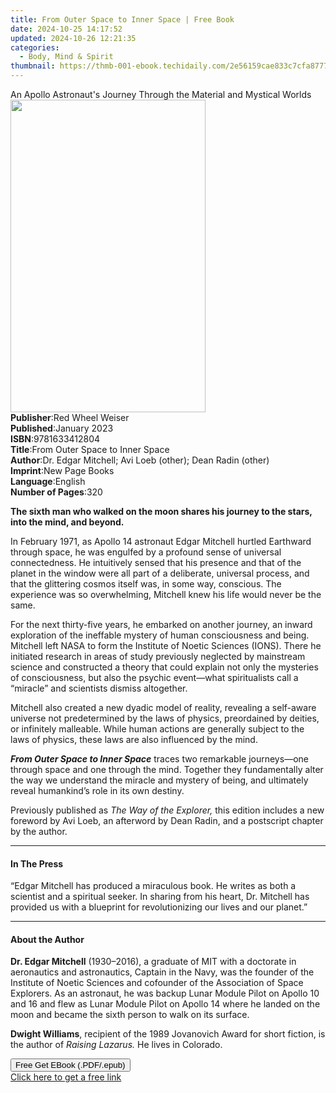 ```yaml
---
title: From Outer Space to Inner Space | Free Book
date: 2024-10-25 14:17:52
updated: 2024-10-26 12:21:35
categories:
  - Body, Mind & Spirit
thumbnail: https://thmb-001-ebook.techidaily.com/2e56159cae833c7cfa8777964d05132a562dbfcaec3af82c589f1216d471b478.jpg
---
```

<main id="book-container">
  <div class="flex flex-col">
    <div class="book-brief flex-1 py-6 px-4 sm:p-6 md:py-10 md:px-8">
      <!-- brief-->
      <div class="book-brief-main">
        An Apollo Astronaut's Journey Through the Material and Mystical Worlds
      </div>
    </div>
    <div
      class="book-meta-info flex-1 grid gap-4 col-start-1 col-end-3 row-start-1 sm:mb-6 sm:grid-cols-4 lg:gap-6 lg:col-start-2 lg:row-end-6 lg:row-span-6 lg:mb-0"
    >
      <div
        class="book-meta-info-left place-content-center mt-4 p-4 text-sm leading-6 col-start-2 col-span-2 dark:text-slate-400"
      >
        <img
          class="w-full h-500 object-cover rounded-lg sm:h-255 sm:col-span-2 lg:col-span-full"
          src="https://img-001-ebook.techidaily.com/64a06ea8b7ffc62ffe5b453770e2cb6a6e22440ec578e091d23476913d0c587c.jpg"
          alt=""
          width="312"
          height="500"
        />
      </div>
      <div
        class="book-meta-info-right mt-2 col-start-1 row-start-2 col-span-3 self-center"
      >
        <!-- meta data  -->
        <div class="flex flex-col px-4 md:px-8">
          <div class="flex-1">
            <strong>Publisher</strong>:<span class="px-2"
              >Red Wheel Weiser</span
            >
          </div>
          <div class="flex-1">
            <strong>Published</strong>:<span class="px-2">January 2023</span>
          </div>
          <div class="flex-1">
            <strong>ISBN</strong>:<span class="px-2">9781633412804</span>
          </div>
          <div class="flex-1">
            <strong>Title</strong>:<span class="px-2"
              >From Outer Space to Inner Space</span
            >
          </div>
          <div class="flex-1">
            <strong>Author</strong>:<span class="px-2"
              >Dr. Edgar Mitchell; Avi Loeb (other); Dean Radin (other)</span
            >
          </div>
          <div class="flex-1">
            <strong>Imprint</strong>:<span class="px-2">New Page Books</span>
          </div>
          <div class="flex-1">
            <strong>Language</strong>:<span class="px-2">English</span>
          </div>
          <div class="flex-1">
            <strong>Number of Pages</strong>:<span class="px-2">320</span>
          </div>
        </div>
      </div>
    </div>
    <div class="book-description flex-1 py-6 px-4 sm:p-6 md:py-10 md:px-8">
      <div class="book-description-main">
        <div accordion-content="" id="description">
          <p>
            <b
              >The sixth man who walked on the moon shares his journey to the
              stars, into the mind, and beyond.</b
            ><br />
          </p>
          <p>
            In February 1971, as Apollo 14 astronaut Edgar Mitchell hurtled
            Earthward through space, he was engulfed by a profound sense of
            universal connectedness. He intuitively sensed that his presence and
            that of the planet in the window were all part of a deliberate,
            universal process, and that the glittering cosmos itself was, in
            some way, conscious. The experience was so overwhelming, Mitchell
            knew his life would never be the same. <br />
          </p>
          <p>
            For the next thirty-five years, he embarked on another journey, an
            inward exploration of the ineffable mystery of human consciousness
            and being. Mitchell left NASA to form the Institute of Noetic
            Sciences (IONS). There he initiated research in areas of study
            previously neglected by mainstream science and constructed a theory
            that could explain not only the mysteries of consciousness, but also
            the psychic event—what spiritualists call a “miracle” and scientists
            dismiss altogether. <br />
          </p>
          <p>
            Mitchell also created a new dyadic model of reality, revealing a
            self-aware universe not predetermined by the laws of physics,
            preordained by deities, or infinitely malleable. While human actions
            are generally subject to the laws of physics, these laws are also
            influenced by the mind. <br />
          </p>
          <p>
            <b><i>From Outer Space to Inner Space</i></b> traces two remarkable
            journeys—one through space and one through the mind. Together they
            fundamentally alter the way we understand the miracle and mystery of
            being, and ultimately reveal humankind’s role in its own destiny.
            <br />
          </p>
          <p>
            Previously published as <i>The Way of the Explorer,</i> this edition
            includes a new foreword by Avi Loeb, an afterword by Dean Radin, and
            a postscript chapter by the author. <br />
          </p>
        </div>
        <div class="accordion-fader"></div>
      </div>
    </div>
    <div class="book-excerpts flex-1 py-6 px-4 sm:p-6 md:py-10 md:px-8">
      <!-- excerpts-->
      <div class="book-excerpts-main">
        <hr />
        <h4 class="placeholder placeholder-heading">
          <span>In The Press</span>
        </h4>
        <p>
          “Edgar Mitchell has produced a miraculous book. He writes as both a
          scientist and a spiritual seeker. In sharing from his heart, Dr.
          Mitchell has provided us with a blueprint for revolutionizing our
          lives and our planet.”
        </p>
      </div>
    </div>
    <div class="book-about-author flex-1 py-6 px-4 sm:p-6 md:py-10 md:px-8">
      <!-- about author-->
      <div class="book-main-author-main">
        <hr />
        <h4 class="placeholder placeholder-heading">
          <span>About the Author</span>
        </h4>
        <p></p>
        <p>
          <b>Dr. Edgar Mitchell</b> (1930–2016), a graduate of MIT with a
          doctorate in aeronautics and astronautics, Captain in the Navy, was
          the founder of the Institute of Noetic Sciences and cofounder of the
          Association of Space Explorers. As an astronaut, he was backup Lunar
          Module Pilot on Apollo 10 and 16 and flew as Lunar Module Pilot on
          Apollo 14 where he landed on the moon and became the sixth person to
          walk on its surface. <br />
        </p>
        <p>
          <b>Dwight Williams</b>, recipient of the 1989 Jovanovich Award for
          short fiction, is the author of <i>Raising Lazarus.</i> He lives in
          Colorado.
        </p>
        <p></p>
      </div>
    </div>
    <div class="book-free-get flex-1 py-6 px-4 sm:p-6 md:py-10 md:px-8">
      <button
        id="btn-free-get"
        class="bg-blue-500 hover:bg-blue-700 text-white font-bold py-2 px-4 rounded"
      >
        Free Get EBook (.PDF/.epub)
      </button>
      <div id="countdown-display" class="px-2 text-lg mt-2"></div>
      <a
        id="free-link"
        class="hidden bg-blue-500 hover:bg-blue-700 text-white font-bold py-2 px-4 rounded"
        href="https://www.ebooks.com/en-us/book/210503054/from-outer-space-to-inner-space/dr-edgar-mitchell/"
        target="_blank"
        >Click here to get a free link</a
      >
    </div>
    <script>
      let countdownTime = 0;
      let countdownInterval = null;
      document
        .getElementById('btn-free-get')
        .addEventListener('click', startCountdown);
      function startCountdown() {
        countdownTime = new Date().getTime() + 60000 * 3;
        countdownInterval = setInterval(updateCountdown, 1000);
        document.getElementById('btn-free-get').disabled = true;
        document
          .getElementById('btn-free-get')
          .classList.add('bg-gray-500', 'cursor-not-allowed');
      }
      function updateCountdown() {
        let currentTime = new Date().getTime();
        let timeLeft = countdownTime - currentTime;
        let secondsLeft = Math.floor(timeLeft / 1000);
        document.getElementById('countdown-display').innerHTML =
          `Remaining time: ${secondsLeft} seconds.`;
        if (secondsLeft <= 0) {
          clearInterval(countdownInterval);
          document.getElementById('btn-free-get').classList.add('hidden');
          document.getElementById('free-link').classList.remove('hidden');
          document.getElementById('countdown-display').innerHTML = '';
        }
      }
    </script>
  </div>
</main>
